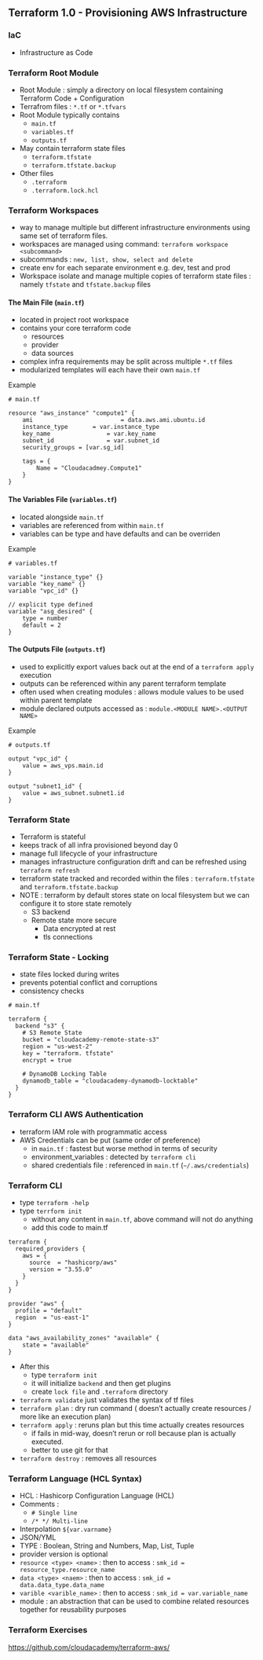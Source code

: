 ## Terraform 1.0 - Provisioning AWS Infrastructure

### IaC

- Infrastructure as Code


### Terraform Root Module

- Root Module : simply a directory on local filesystem containing Terraform Code + Configuration
- Terrafrom files : `*.tf` or `*.tfvars`
- Root Module typically contains
    - `main.tf`
    - `variables.tf`
    - `outputs.tf`
- May contain terraform state files
    - `terraform.tfstate`
    - `terraform.tfstate.backup`
- Other files
    - `.terraform`
    - `.terraform.lock.hcl`

### Terraform Workspaces

- way to manage multiple but different infrastructure environments using same set of terraform files.
- workspaces are managed using command: `terraform workspace <subcommand>`
- subcommands : `new, list, show, select and delete`
- create env for each separate environment e.g. dev, test and prod
- Workspace isolate and manage multiple copies of terraform state files : namely `tfstate` and `tfstate.backup` files

#### The Main File (`main.tf`)

- located in project root workspace
- contains your core terraform code
    - resources
    - provider
    - data sources
- complex infra requirements may be split across multiple `*.tf` files
- modularized templates will each have their own `main.tf`

Example

```hcl
# main.tf

resource "aws_instance" "compute1" {
	ami							= data.aws.ami.ubuntu.id
	instance_type		= var.instance_type
	key_name				= var.key_name
	subnet_id				= var.subnet_id
	security_groups = [var.sg_id]
	
	tags = {
		Name = "Cloudacadmey.Compute1"
	}
}
```

#### The Variables File (`variables.tf`)

- located alongside `main.tf`
- variables are referenced from within `main.tf`
- variables can be type and have defaults and can be overriden

Example

````
# variables.tf

variable "instance_type" {}
variable "key_name" {}
variable "vpc_id" {}

// explicit type defined
variable "asg_desired" {
	type = number
	default = 2
}
````

#### The Outputs File (`outputs.tf`)

- used to explicitly export values back out at the end of a `terraform apply` execution
- outputs can be referenced within any parent terraform template
- often used when creating modules : allows module values to be used within parent template
- module declared outputs accessed as : `module.<MODULE NAME>.<OUTPUT NAME>`

Example

````
# outputs.tf

output "vpc_id" {
	value = aws_vps.main.id
}

output "subnet1_id" {
	value = aws_subnet.subnet1.id
}
````



### Terraform State

- Terraform is stateful
- keeps track of all infra provisioned beyond day 0
- manage full lifecycle of your infrastructure
- manages infrastructure configuration drift and can be refreshed using `terraform refresh`
- terraform state tracked and recorded within the files : `terraform.tfstate` and `terraform.tfstate.backup`
- NOTE : terraform by default stores state on local filesystem but we can configure it to store state remotely
    - S3 backend
    - Remote state more secure
        - Data encrypted at rest
        - tls connections

### Terraform State - Locking

- state files locked during writes
- prevents potential conflict and corruptions
- consistency checks

````
# main.tf

terraform {
  backend "s3" {
    # S3 Remote State
    bucket = "cloudacademy-remote-state-s3"
    region = "us-west-2"
    key = "terraform. tfstate"
    encrypt = true
    
    # DynamoDB Locking Table
    dynamodb_table = "cloudacademy-dynamodb-locktable"
  }
}
````

### Terraform CLI AWS Authentication

- terraform IAM role with programmatic access
- AWS Credentials can be put (same order of preference)
    - in `main.tf` : fastest but worse method in terms of security
    - environment_variables : detected by `terraform cli`
    - shared credentials file : referenced in `main.tf` (`~/.aws/credentials`)

### Terraform CLI

- type `terraform -help`
- type `terrform init`
    - without any content in `main.tf`, above command will not do anything
    - add this code to main.tf

````
terraform {
  required_providers {
    aws = {
      source  = "hashicorp/aws"
      version = "3.55.0"
    }
  }
}

provider "aws" {
  profile = "default"
  region  = "us-east-1"
}

data "aws_availability_zones" "available" {
    state = "available"
}
````

- After this
    - type `terraform init`
    - it will initialize `backend` and then get plugins
    - create `lock file` and `.terraform` directory
- `terraform validate` just validates the syntax of tf files
- `terraform plan` : dry run command ( doesn’t actually create resources / more like an execution plan)
- `terraform apply` : reruns plan but this time actually creates resources
    - if fails in mid-way, doesn’t rerun or roll because plan is actually executed.
    - better to use git for that
- `terraform destroy` : removes all resources

### Terraform Language (HCL Syntax)

- HCL : Hashicorp Configuration Language (HCL)
- Comments :
    -  `# Single line`
    - `/* */ Multi-line`
- Interpolation `${var.varname}`
- JSON/YML
- TYPE : Boolean, String and Numbers, Map, List, Tuple
- provider version is optional
- `resource <type> <name>` : then to access : `smk_id = resource_type.resource_name`
- `data <type> <naem>` : then to access : `smk_id = data.data_type.data_name`
- `varible <varible_name>` : then to access : `smk_id = var.variable_name`
- module : an abstraction that can be used to combine related resources together for reusability purposes

### Terraform Exercises

https://github.com/cloudacademy/terraform-aws/
